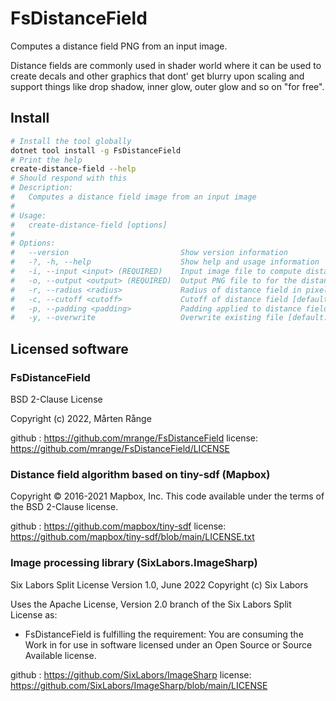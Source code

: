﻿# FsDistanceField
Computes a distance field PNG from an input image.

Distance fields are commonly used in shader world where it can be used to create decals and other graphics that dont' get blurry upon scaling and support things like drop shadow, inner glow, outer glow and so on "for free".

## Install

```bash
# Install the tool globally
dotnet tool install -g FsDistanceField
# Print the help
create-distance-field --help
# Should respond with this
# Description:
#   Computes a distance field image from an input image
#
# Usage:
#   create-distance-field [options]
#
# Options:
#   --version                         Show version information
#   -?, -h, --help                    Show help and usage information
#   -i, --input <input> (REQUIRED)    Input image file to compute distance field for
#   -o, --output <output> (REQUIRED)  Output PNG file to for the distance field
#   -r, --radius <radius>             Radius of distance field in pixels [default: 32]
#   -c, --cutoff <cutoff>             Cutoff of distance field [default: 0.25]
#   -p, --padding <padding>           Padding applied to distance field image [default: 0]
#   -y, --overwrite                   Overwrite existing file [default: False]
```

## Licensed software

### FsDistanceField
BSD 2-Clause License

Copyright (c) 2022, Mårten Rånge

github : https://github.com/mrange/FsDistanceField
license: https://github.com/mrange/FsDistanceField/LICENSE

### Distance field algorithm based on tiny-sdf (Mapbox)
Copyright © 2016-2021 Mapbox, Inc.
This code available under the terms of the BSD 2-Clause license.

github : https://github.com/mapbox/tiny-sdf
license: https://github.com/mapbox/tiny-sdf/blob/main/LICENSE.txt

### Image processing library (SixLabors.ImageSharp)
Six Labors Split License
Version 1.0, June 2022
Copyright (c) Six Labors

Uses the Apache License, Version 2.0 branch of the Six Labors Split License as:
- FsDistanceField is fulfilling the requirement: You are consuming the Work in for use in software licensed under an Open Source or Source Available license.

github : https://github.com/SixLabors/ImageSharp
license: https://github.com/SixLabors/ImageSharp/blob/main/LICENSE
